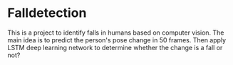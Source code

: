 # Falldetection
This is a project to identify falls in humans based on computer vision. The main idea is to predict the person's pose change in 50 frames. Then apply LSTM
deep learning network to determine whether the change is a fall or not?
